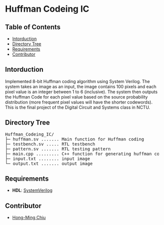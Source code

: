 # Huffman Codeing IC

## Table of Contents
- [Intorduction](#intorduction)
- [Directory Tree](#directory-tree)
- [Requirements](#requirements)
- [Contributor](#contributor)

## Intorduction
Implemented 8-bit Huffman coding algorithm using System Verilog. The system takes an image as an input, the image contains 100 pixels and each pixel value is an integer between 1 to 6 (inclusive). The system then outputs the Huffman Code for each pixel value based on the source probability distribution (more frequent pixel values will have the shorter codewords). This is the final project of the Digital Circuit and Systems class in NCTU.

## Directory Tree
<pre>
Huffman_Codeing_IC/
├─ huffman.sv ....... Main function for Huffman coding
├─ testbench.sv ..... RTL testbench
├─ pattern.sv ....... RTL testing pattern
├─ main.cpp ......... C++ function for generating huffman coding
├─ input.txt ........ input image
└─ output.txt ....... output image
</pre>

## Requirements
- **HDL**: [SystemVerilog](https://en.wikipedia.org/wiki/SystemVerilog)

## Contributor
- [Hong-Ming Chiu](https://hong-ming.github.io/)